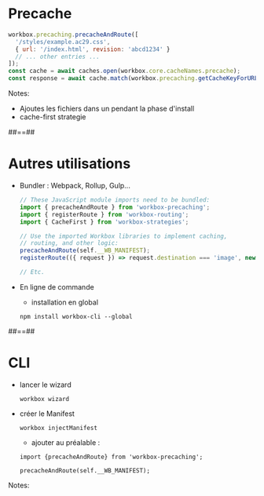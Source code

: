 <!-- .slide: class="with-code" data-background="#fb8c00" -->

# Precache

<!-- .element: style="color:white" -->

```javascript
workbox.precaching.precacheAndRoute([
  '/styles/example.ac29.css',
  { url: '/index.html', revision: 'abcd1234' }
  // ... other entries ...
]);
const cache = await caches.open(workbox.core.cacheNames.precache);
const response = await cache.match(workbox.precaching.getCacheKeyForURL('/index.html'));
```

<!-- .element: class="big-code" -->

Notes:

- Ajoutes les fichiers dans un pendant la phase d'install
- cache-first strategie

##==##

# Autres utilisations

- Bundler : Webpack, Rollup, Gulp...

  ```javascript
  // These JavaScript module imports need to be bundled:
  import { precacheAndRoute } from 'workbox-precaching';
  import { registerRoute } from 'workbox-routing';
  import { CacheFirst } from 'workbox-strategies';

  // Use the imported Workbox libraries to implement caching,
  // routing, and other logic:
  precacheAndRoute(self.__WB_MANIFEST);
  registerRoute(({ request }) => request.destination === 'image', new CacheFirst({ cacheName: 'images' }));

  // Etc.
  ```

  <!-- .element: class="big-code" -->

- En ligne de commande

  - installation en global

  ```
  npm install workbox-cli --global
  ```

  <!-- .element: class="big-code" -->

##==##

# CLI

- lancer le wizard
  ```
  workbox wizard
  ```
  <!-- .element: class="big-code" -->
- créer le Manifest

  ```
  workbox injectManifest
  ```

    <!-- .element: class="big-code" -->

  - ajouter au préalable :

  ```
  import {precacheAndRoute} from 'workbox-precaching';

  precacheAndRoute(self.__WB_MANIFEST);
  ```

  <!-- .element: class="big-code" -->

Notes:
